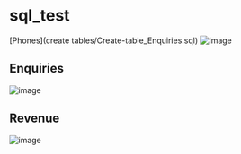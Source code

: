# sql_test
[Phones](create tables/Create-table_Enquiries.sql)
![image](https://github.com/enotjk/sql_test/assets/129334043/c03a7459-be00-4a18-a1a8-2e31c377c223)

## Enquiries
![image](https://github.com/enotjk/sql_test/assets/129334043/e4006de2-0460-47c5-b1f9-82f021069716)

## Revenue
![image](https://github.com/enotjk/sql_test/assets/129334043/24b08a1f-d74b-44af-9c3b-85c6789876b6)


